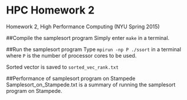 # HPC Homework 2
Homework 2, High Performance Computing (NYU Spring 2015)

##Compile the samplesort program
Simply enter `make` in a terminal.

##Run the samplesort program
Type `mpirun -np P ./ssort` in a terminal where `P` is the number
of processor cores to be used.

Sorted vector is saved to `sorted_vec_rank.txt`

##Performance of samplesort program on Stampede
Samplesort\_on\_Stampede.txt is a summary of running the samplesort program
on Stampede.


